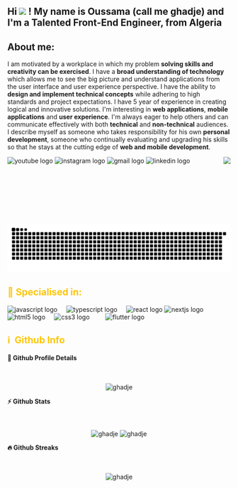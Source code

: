 
<h2 align="left">Hi <img src="https://media.giphy.com/media/hvRJCLFzcasrR4ia7z/giphy.gif" width="28"> ! My name is Oussama (call me ghadje) and I'm a Talented Front-End Engineer, from Algeria</h2>

## About me:

<p>
I am motivated by a workplace in which my problem <b>solving skills and creativity can be exercised</b>. I have a <b>broad understanding of technology</b> which allows me to see the big picture and understand applications from the user interface and user experience perspective. I have the ability to <b>design and implement technical concepts</b> while adhering to high standards and project expectations. I have 5 year of experience in creating logical and innovative solutions. I'm interesting in <b>web applications</b>, <b>mobile applications</b> and <b>user experience</b>. I'm always eager to help others and can communicate effectively with both <b>technical</b> and <b>non-technical</b> audiences. I describe myself as someone who takes responsibility for his own <b>personal development</b>, someone who continually evaluating and upgrading his skills so that he stays at the cutting edge of <b>web and mobile development</b>. 
</p>

<img align="right" height="150" src="https://i.giphy.com/media/v1.Y2lkPTc5MGI3NjExd2J4N3g1MjEwd3I0Yjc1bHliZ3pzbml1dDhzZ2xpNXJzMWFvbHoyMyZlcD12MV9pbnRlcm5hbF9naWZfYnlfaWQmY3Q9Zw/CReQIdQXfNX9JwKdFk/giphy.gif"  />

<div align="left">
  <img src="https://img.shields.io/static/v1?message=Youtube&logo=youtube&label=&color=FF0000&logoColor=white&labelColor=&style=for-the-badge" height="35" alt="youtube logo"  />
  <img src="https://img.shields.io/static/v1?message=Instagram&logo=instagram&label=&color=E4405F&logoColor=white&labelColor=&style=for-the-badge" height="35" alt="instagram logo"  />
  <img src="https://img.shields.io/static/v1?message=Gmail&logo=gmail&label=&color=D14836&logoColor=white&labelColor=&style=for-the-badge" height="35" alt="gmail logo"  />
  <img src="https://img.shields.io/static/v1?message=LinkedIn&logo=linkedin&label=&color=0077B5&logoColor=white&labelColor=&style=for-the-badge" height="35" alt="linkedin logo"  />
</div>

<picture>
  <source media="(prefers-color-scheme: dark)" srcset="https://raw.githubusercontent.com/Ghadje/Ghadje/output/github-snake-dark.svg" />
  <source media="(prefers-color-scheme: light)" srcset="https://raw.githubusercontent.com/Ghadje/Ghadje/output/github-snake.svg" />
  <img alt="github-snake" src="https://raw.githubusercontent.com/Ghadje/Ghadje/output/github-snake.svg" />
</picture>


<h2 style="color: #FEC601">🥇 Specialised in:</h2>
<div align="left">
  <img src="https://cdn.jsdelivr.net/gh/devicons/devicon/icons/javascript/javascript-original.svg" height="30" alt="javascript logo"  />
  <img width="12" />
  <img src="https://cdn.jsdelivr.net/gh/devicons/devicon/icons/typescript/typescript-original.svg" height="30" alt="typescript logo"  />
  <img width="12" />
  <img src="https://cdn.jsdelivr.net/gh/devicons/devicon/icons/react/react-original.svg" height="30" alt="react logo"  />
  <img src="https://cdn.jsdelivr.net/gh/devicons/devicon/icons/nextjs/nextjs-original.svg" height="30" alt="nextjs logo"  />
  <img width="12" />
  <img src="https://cdn.jsdelivr.net/gh/devicons/devicon/icons/html5/html5-original.svg" height="30" alt="html5 logo"  />
  <img width="12" />
  <img src="https://cdn.jsdelivr.net/gh/devicons/devicon/icons/css3/css3-original.svg" height="30" alt="css3 logo"  />
  <img width="12" />
  <img width="12" />
   <img src="https://cdn.jsdelivr.net/gh/devicons/devicon/icons/flutter/flutter-original.svg" height="30" alt="flutter logo"  />
    
  <img width="12" />
</div>


<h2 style="color: #FEC601">ℹ️ &nbsp;Github Info</h2>
	
  <summary><b>🔎 Github Profile Details</b></summary><br><br>
<p align="center"><img height="180em" src="https://github-profile-summary-cards.vercel.app/api/cards/profile-details?username=ghadje&theme=github_dark" alt="ghadje" align = "center"/></p>

  <summary><b>⚡ Github Stats</b></summary><br><br>
<p align="center"><img height="180em" src="https://github-readme-stats.vercel.app/api?username=ghadje&hide_border=true&count_private=true&show_icons=true&theme=highcontrast&background=0D1117" alt="ghadje" align = "center"/>
<img height="180em" src="https://github-readme-stats.vercel.app/api/top-langs?username=ghadje&show_icons=true&locale=en&layout=compact&hide_border=true&theme=highcontrast&background=0D1117" alt="ghadje" align = "center"/></p>

 <summary><b>🔥 Github Streaks</b></summary><br><br>
<p align="center"><img src="https://github-readme-streak-stats.herokuapp.com/?user=ghadje&theme=highcontrast&hide_border=true&stroke=0000&background=0D1117&ring=FEC601&fire=FEC601&currStreakLabel=FEC601" alt="ghadje" /></p>

<!-- <summary><b>📊 Github Contribution Graph</b></summary><br><br>
<p align="center"<a href="#"><img alt="Ashish Kumar Activity Graph" src="https://activity-graph.herokuapp.com/graph?username=ghadje&bg_color=0D1117&color=FEC601&line=FEC601&point=FFFFFF&hide_border=true&" /></a></p> -->
<!-- </details>
<details>    -->
<!-- <summary><b>🏆 Github Achievements</b></summary><br><br>
<p align="center"> <a href="https://github.com/ghadje"><img src="https://github-profile-trophy.vercel.app/?username=ghadje&margin-w=5&theme=radical&background=FEC601" alt="ghadje" /></a> </p>-->

